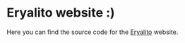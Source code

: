 # Eryalito website :)

Here you can find the source code for the [Eryalito](https://eryalito.dev) website.
